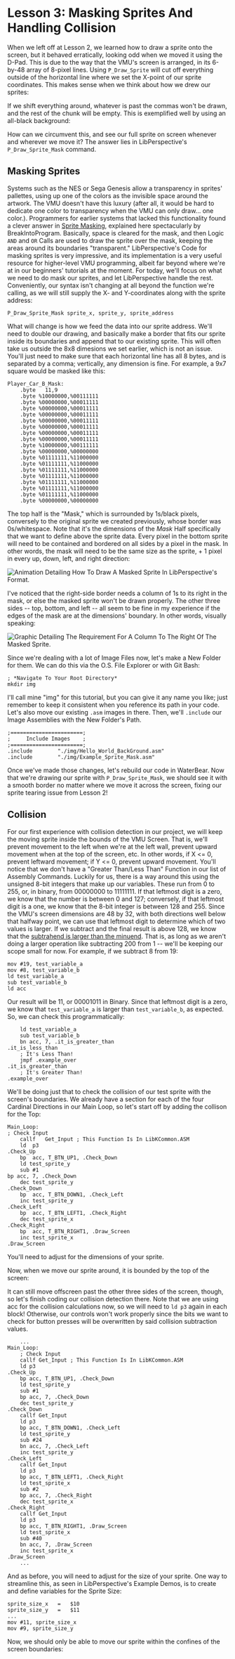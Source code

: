 # Lesson 3: Masking Sprites And Handling Collision

When we left off at Lesson 2, we learned how to draw a sprite onto the screen, but it behaved erratically, looking odd when we moved it using the D-Pad. This is due to the way that the VMU's screen is arranged, in its 6-by-48 array of 8-pixel lines. Using `P_Draw_Sprite` will cut off everything outside of the horizontal line where we set the X-point of our sprite coordinates. This makes sense when we think about how we drew our sprites: 

If we shift everything around, whatever is past the commas won't be drawn, and the rest of the chunk will be empty. This is exemplified well by using an all-black background:

How can we circumvent this, and see our full sprite on screen whenever and wherever we move it? The answer lies in LibPerspective's `P_Draw_Sprite_Mask` command.

## Masking Sprites

Systems such as the NES or Sega Genesis allow a transparency in sprites' pallettes, using up one of the colors as the invisible space around the artwork. The VMU doesn't have this luxury (after all, it would be hard to dedicate one color to transparency when the VMU can only draw... one color.). Programmers for earlier systems that lacked this functionality found a clever answer in [Sprite Masking](http://www.breakintoprogram.co.uk/software_development/masking-sprites), explained here spectacularly by BreakIntoProgram. Basically, space is cleared for the mask, and then Logic `AND` and `OR` Calls are used to draw the sprite over the mask, keeping the areas around its boundaries "transparent." LibPerspective's Code for masking sprites is very impressive, and its implementation is a very useful resource for higher-level VMU programming, albeit far beyond where we're at in our beginners' tutorials at the moment. For today, we'll focus on what we need to do mask our sprites, and let LibPerspective handle the rest. Conveniently, our syntax isn't changing at all beyond the function we're calling, as we will still supply the X- and Y-coordinates along with the sprite address:

    P_Draw_Sprite_Mask sprite_x, sprite_y, sprite_address

What will change is how we feed the data into our sprite address. We'll need to double our drawing, and basically make a border that fits our sprite inside its boundaries and append that to our existing sprite. This will often take us outside the 8x8 dimesions we set earlier, which is not an issue. You'll just need to make sure that each horizontal line has all 8 bytes, and is separated by a comma; vertically, any dimension is fine. For example, a 9x7 square would be masked like this:

    Player_Car_B_Mask:
    	.byte	11,9
    	.byte %10000000,%00111111
    	.byte %00000000,%00011111
    	.byte %00000000,%00011111
    	.byte %00000000,%00011111
    	.byte %00000000,%00011111
    	.byte %00000000,%00011111
    	.byte %00000000,%00011111
    	.byte %00000000,%00011111  
    	.byte %10000000,%00111111  
    	.byte %00000000,%00000000    
    	.byte %01111111,%11000000
    	.byte %01111111,%11000000
    	.byte %01111111,%11000000
    	.byte %01111111,%11000000
    	.byte %01111111,%11000000
    	.byte %01111111,%11000000
    	.byte %01111111,%11000000
    	.byte %00000000,%00000000

The top half is the "Mask," which is surrounded by 1s/black pixels, conversely to the original sprite we created previously, whose border was 0s/whitespace. Note that it's the dimensions of the _Mask_ Half specifically that we want to define above the sprite data. Every pixel in the bottom sprite will need to be contained and bordered on all sides by a pixel in the mask. In other words, the mask will need to be the same size as the sprite, + 1 pixel in every up, down, left, and right direction:

![Animation Detailing How To Draw A Masked Sprite In LibPerspective's Format.](./Article_Images/Masking_Example_Animation_Start.png)

I've noticed that the right-side border needs a column of 1s to its right in the mask, or else the masked sprite won't be drawn properly. The other three sides -- top, bottom, and left -- all seem to be fine in my experience if the edges of the mask are at the dimensions' boundary. In other words, visually speaking:

![Graphic Detailing The Requirement For A Column To The Right Of The Masked Sprite.](./Article_Images/Masking_Example_Right_Column_Explanation_Graphic.png)

Since we're dealing with a lot of Image Files now, let's make a New Folder for them. We can do this via the O.S. File Explorer or with Git Bash:

	; *Navigate To Your Root Directory*
	mkdir img

I'll call mine "img" for this tutorial, but you can give it any name you like; just remember to keep it consistent when you reference its path in your code. Let's also move our existing `.asm` images in there. Then, we'll `.include` our Image Assemblies with the New Folder's Path.

	;=======================;
	;     Include Images    ;
	;=======================;
	.include		"./img/Hello_World_BackGround.asm"
	.include		"./img/Example_Sprite_Mask.asm"

Once we've made those changes, let's rebuild our code in WaterBear. Now that we're drawing our sprite with `P_Draw_Sprite_Mask`, we should see it with a smooth border no matter where we move it across the screen, fixing our sprite tearing issue from Lesson 2!

## Collision

For our first experience with collision detection in our project, we will keep the moving sprite inside the bounds of the VMU Screen. That is, we'll prevent movement to the left when we're at the left wall, prevent upward movement when at the top of the screen, etc. In other words, if X <= 0, prevent leftward movement; if Y <= 0, prevent upward movement. You'll notice that we don't have a "Greater Than/Less Than" Function in our list of Assembly Commands. Luckily for us, there is a way around this using the unsigned 8-bit integers that make up our variables. These run from 0 to 255, or, in binary, from 00000000 to 11111111. If that leftmost digit is a zero, we know that the number is between 0 and 127; conversely, if that leftmost digit is a one, we know that the 8-bit integer is between 128 and 255. Since the VMU's screen dimensions are 48 by 32, with both directions well below that halfway point, we can use that leftmost digit to determine which of two values is larger. If we subtract and the final result is above 128, we know that the [subtrahend is larger than the minuend](https://math.stackexchange.com/questions/975541/what-are-the-formal-names-of-operands-and-results-for-basic-operations). That is, as long as we aren't doing a larger operation like subtracting 200 from 1 -- we'll be keeping our scope small for now. For example, if we subtract 8 from 19:

    mov #19, test_variable_a
    mov #8, test_variable_b
    ld test_variable_a
    sub test_variable_b
    ld acc

Our result will be 11, or 00001011 in Binary. Since that leftmost digit is a zero, we know that `test_variable_a` is larger than `test_variable_b`, as expected. So, we can check this programmatically:

        ld test_variable_a
        sub test_variable_b
        bn acc, 7, .it_is_greater_than
    .it_is_less_than
        ; It's Less Than!
        jmpf .example_over
    .it_is_greater_than
        ; It's Greater Than!
    .example_over

We'll be doing just that to check the collision of our test sprite with the screen's boundaries. We already have a section for each of the four Cardinal Directions in our Main Loop, so let's start off by adding the collison for the Top:

    Main_Loop:
    ; Check Input
	    callf   Get_Input ; This Function Is In LibKCommon.ASM
	    ld	p3
    .Check_Up
        bp	acc, T_BTN_UP1, .Check_Down
        ld test_sprite_y
        sub #1
	bp acc, 7, .Check_Down
	    dec	test_sprite_y
    .Check_Down
	    bp	acc, T_BTN_DOWN1, .Check_Left
	    inc	test_sprite_y
    .Check_Left
	    bp	acc, T_BTN_LEFT1, .Check_Right
	    dec	test_sprite_x
    .Check_Right
	    bp	acc, T_BTN_RIGHT1, .Draw_Screen
	    inc	test_sprite_x
    .Draw_Screen

You'll need to adjust for the dimensions of your sprite.

Now, when we move our sprite around, it is bounded by the top of the screen:

It can still move offscreen past the other three sides of the screen, though, so let's finish coding our collision detection there. Note that we are using acc for the collision calculations now, so we will need to `ld p3` again in each block! Otherwise, our controls won't work properly since the bits we want to check for button presses will be overwritten by said collision subtraction values.

		...
	Main_Loop:
		; Check Input
		callf Get_Input ; This Function Is In LibKCommon.ASM
		ld p3
	.Check_Up
		bp acc, T_BTN_UP1, .Check_Down
		ld test_sprite_y
		sub #1
		bp acc, 7, .Check_Down
		dec test_sprite_y
	.Check_Down
		callf Get_Input
		ld p3
		bp acc, T_BTN_DOWN1, .Check_Left
		ld test_sprite_y
		sub #24
		bn acc, 7, .Check_Left
		inc test_sprite_y
	.Check_Left
		callf Get_Input
		ld p3
		bp acc, T_BTN_LEFT1, .Check_Right
		ld test_sprite_x
		sub #2
		bp acc, 7, .Check_Right
		dec test_sprite_x
	.Check_Right
		callf Get_Input
		ld p3
		bp acc, T_BTN_RIGHT1, .Draw_Screen
		ld test_sprite_x
		sub #40
		bn acc, 7, .Draw_Screen
		inc test_sprite_x
	.Draw_Screen
		...

And as before, you will need to adjust for the size of your sprite. One way to streamline this, as seen in LibPerspective's Example Demos, is to create and define variables for the Sprite Size:

	sprite_size_x	=	$10
 	sprite_size_y	=	$11
  	...
	mov #11, sprite_size_x
 	mov #9, sprite_size_y
    
Now, we should only be able to move our sprite within the confines of the screen boundaries:
